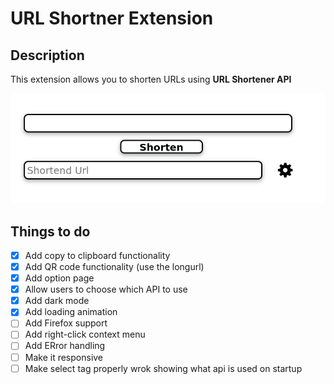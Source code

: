 # URL Shortner Extension

## Description

This extension allows you to shorten URLs using **URL Shortener API**

![images](./img.png)

## Things to do

- [x] Add copy to clipboard functionality
- [X] Add QR code functionality (use the longurl)
- [x] Add option page
- [x] Allow users to choose which API to use
- [x] Add dark mode
- [X] Add loading animation
- [ ] Add Firefox support
- [ ] Add right-click context menu
- [ ] Add ERror handling
- [ ] Make it responsive
- [ ] Make select tag properly wrok showing what api is used on startup

